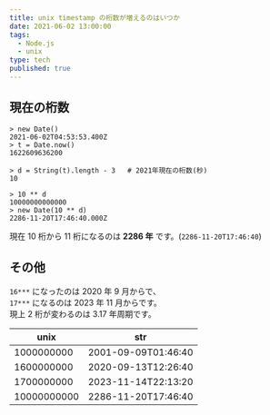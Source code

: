 ```yaml
---
title: unix timestamp の桁数が増えるのはいつか
date: 2021-06-02 13:00:00
tags:
  - Node.js
  - unix
type: tech
published: true
---
```


## 現在の桁数

```sh:title=node
> new Date()
2021-06-02T04:53:53.400Z
> t = Date.now()
1622609636200

> d = String(t).length - 3   # 2021年現在の桁数(秒)
10

> 10 ** d
10000000000000
> new Date(10 ** d)
2286-11-20T17:46:40.000Z
```

現在 10 桁から 11 桁になるのは **2286 年** です。(`2286-11-20T17:46:40`)

## その他

`16***` になったのは 2020 年 9 月からで、  
`17***` になるのは 2023 年 11 月からです。  
現上 2 桁が変わるのは 3.17 年周期です。

| unix        | str                 |
| ----------- | ------------------- |
| 1000000000  | 2001-09-09T01:46:40 |
| 1600000000  | 2020-09-13T12:26:40 |
| 1700000000  | 2023-11-14T22:13:20 |
| 10000000000 | 2286-11-20T17:46:40 |
